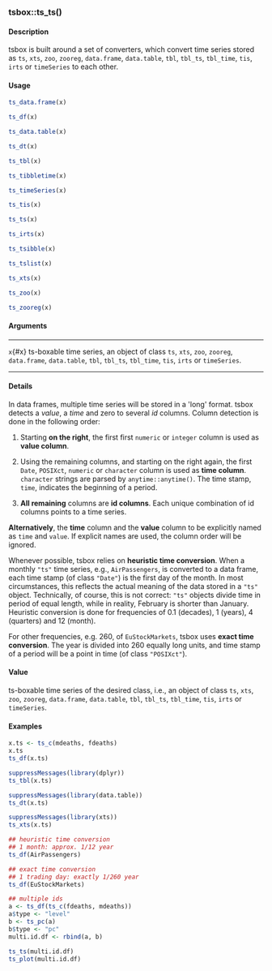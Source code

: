 ### tsbox::ts_ts()

#### Description

tsbox is built around a set of converters, which convert time series
stored as `ts`, `xts`, `zoo`, `zooreg`, `data.frame`, `data.table`,
`tbl`, `tbl_ts`, `tbl_time`, `tis`, `irts` or `timeSeries` to each
other.

#### Usage

``` R
ts_data.frame(x)

ts_df(x)

ts_data.table(x)

ts_dt(x)

ts_tbl(x)

ts_tibbletime(x)

ts_timeSeries(x)

ts_tis(x)

ts_ts(x)

ts_irts(x)

ts_tsibble(x)

ts_tslist(x)

ts_xts(x)

ts_zoo(x)

ts_zooreg(x)
```

#### Arguments

  --------- ------------------------------------------------------------------------------------------------------------------------------------------------------------------
  `x`{#x}   ts-boxable time series, an object of class `ts`, `xts`, `zoo`, `zooreg`, `data.frame`, `data.table`, `tbl`, `tbl_ts`, `tbl_time`, `tis`, `irts` or `timeSeries`.
  --------- ------------------------------------------------------------------------------------------------------------------------------------------------------------------

#### Details

In data frames, multiple time series will be stored in a \'long\'
format. tsbox detects a *value*, a *time* and zero to several *id*
columns. Column detection is done in the following order:

1.  Starting **on the right**, the first first `numeric` or `integer`
    column is used as **value column**.

2.  Using the remaining columns, and starting on the right again, the
    first `Date`, `POSIXct`, `numeric` or `character` column is used as
    **time column**. `character` strings are parsed by
    `anytime::anytime()`. The time stamp, `time`, indicates the
    beginning of a period.

3.  **All remaining** columns are **id columns**. Each unique
    combination of id columns points to a time series.

**Alternatively**, the **time** column and the **value** column to be
explicitly named as `time` and `value`. If explicit names are used, the
column order will be ignored.

Whenever possible, tsbox relies on **heuristic time conversion**. When a
monthly `"ts"` time series, e.g., `AirPassengers`, is converted to a
data frame, each time stamp (of class `"Date"`) is the first day of the
month. In most circumstances, this reflects the actual meaning of the
data stored in a `"ts"` object. Technically, of course, this is not
correct: `"ts"` objects divide time in period of equal length, while in
reality, February is shorter than January. Heuristic conversion is done
for frequencies of 0.1 (decades), 1 (years), 4 (quarters) and 12
(month).

For other frequencies, e.g. 260, of `EuStockMarkets`, tsbox uses **exact
time conversion**. The year is divided into 260 equally long units, and
time stamp of a period will be a point in time (of class `"POSIXct"`).

#### Value

ts-boxable time series of the desired class, i.e., an object of class
`ts`, `xts`, `zoo`, `zooreg`, `data.frame`, `data.table`, `tbl`,
`tbl_ts`, `tbl_time`, `tis`, `irts` or `timeSeries`.

#### Examples

``` R
x.ts <- ts_c(mdeaths, fdeaths)
x.ts
ts_df(x.ts)

suppressMessages(library(dplyr))
ts_tbl(x.ts)

suppressMessages(library(data.table))
ts_dt(x.ts)

suppressMessages(library(xts))
ts_xts(x.ts)

## heuristic time conversion
## 1 month: approx. 1/12 year
ts_df(AirPassengers)

## exact time conversion
## 1 trading day: exactly 1/260 year
ts_df(EuStockMarkets)

## multiple ids
a <- ts_df(ts_c(fdeaths, mdeaths))
a$type <- "level"
b <- ts_pc(a)
b$type <- "pc"
multi.id.df <- rbind(a, b)

ts_ts(multi.id.df)
ts_plot(multi.id.df)
```
